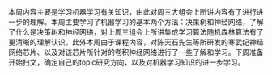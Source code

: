 本周内容主要是学习机器学习有关知识，由此对周三大组会上所讲内容有了进行进一步的理解。本周主要学习了机器学习的基本两个方法：决策树和神经网络，了解了什么是决策树和神经网络，对上周三组会上所讲集成学习算法随机森林算法有了更清晰的理解认识。此外本周由于课程内容，对陈天石先生等所研发的寒武纪神经网络芯片、以及对该芯片所针对的卷积神经网络进行了一些了解和学习。下周准备开始扫文，确定自己的topic研究方向，以及对机器学习知识的进一步学习。

